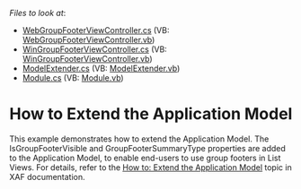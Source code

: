 <!-- default file list -->
*Files to look at*:

* [WebGroupFooterViewController.cs](./CS/ExtendModel.Module.Web/WebGroupFooterViewController.cs) (VB: [WebGroupFooterViewController.vb](./VB/ExtendModel.Module.Web/WebGroupFooterViewController.vb))
* [WinGroupFooterViewController.cs](./CS/ExtendModel.Module.Win/WinGroupFooterViewController.cs) (VB: [WinGroupFooterViewController.vb](./VB/ExtendModel.Module.Win/WinGroupFooterViewController.vb))
* [ModelExtender.cs](./CS/ExtendModel.Module/ModelExtender.cs) (VB: [ModelExtender.vb](./VB/ExtendModel.Module/ModelExtender.vb))
* [Module.cs](./CS/ExtendModel.Module/Module.cs) (VB: [Module.vb](./VB/ExtendModel.Module/Module.vb))
<!-- default file list end -->
# How to Extend the Application Model


<p>This example demonstrates how to extend the Application Model. The IsGroupFooterVisible and GroupFooterSummaryType properties are added to the Application Model, to enable end-users to use group footers in List Views. For details, refer to the <a href="http://documentation.devexpress.com/#Xaf/CustomDocument2785"><u>How to: Extend the Application Model</u></a> topic in XAF documentation.</p>

<br/>


